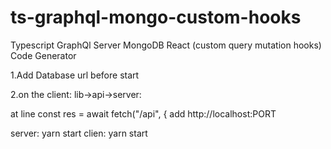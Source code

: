 # ts-graphql-mongo-custom-hooks
Typescript GraphQl Server MongoDB React (custom query mutation hooks) Code Generator

1.Add Database url before start


2.on the client: lib->api->server:

at line 
const res = await fetch("/api", {
add http://localhost:PORT

server: yarn start
clien: yarn start
